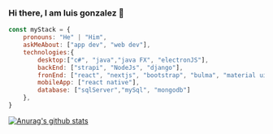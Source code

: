 ### Hi there, I am luis gonzalez 👋

<!--
**luisgonzales123/luisgonzales123** is a ✨ _special_ ✨ repository because its `README.md` (this file) appears on your GitHub profile.
-->
```js
const myStack = {
    pronouns: "He" | "Him",
    askMeAbout: ["app dev", "web dev"],
    technologies:{
        desktop:["c#", "java","java FX", "electronJS"],
        backEnd: ["strapi", "NodeJs", "django"],
        fronEnd: ["react", "nextjs", "bootstrap", "bulma", "material ui"],
        mobileApp: ["react native"],
        database: ["sqlServer","mySql", "mongodb"]
    },
}
```
[![Anurag's github stats](https://github-readme-stats.vercel.app/api?username=luisgonzales123&show_icons=true&theme=tokyonight)](https://github.com/anuraghazra/github-readme-stats)

